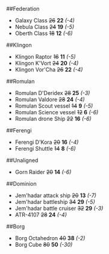 ##Federation
* Galaxy Class ~~26~~ **22** *(-4)*
* Nebula Class ~~24~~ **19** *(-5)*
* Oberth Class ~~18~~ **12** *(-6)*

##Klingon
* Klingon Raptor ~~16~~ **11** *(-5)*
* Klingon K'Vort ~~24~~ **20** *(-4)*
* Klingon Vor'Cha ~~26~~ **22** *(-4)*

##Romulan
* Romulan D'Deridex ~~28~~ **25** *(-3)*
* Romulan Valdore ~~28~~ **24** *(-4)*
* Romulan Scout vessel ~~14~~ **9** *(-5)*
* Romulan Science vessel ~~12~~ **6** *(-6)*
* Romulan drone Ship ~~22~~ **16** *(-6)*

##Ferengi
* Ferengi D'Kora ~~20~~ **16** *(-4)*
* Ferengi Shuttle ~~14~~ **8** *(-6)*

##Unaligned
* Gorn Raider ~~20~~ **14** *(-6)*

##Dominion
* Jem'hadar attack ship ~~20~~ **13** *(-7)*
* Jem'hadar battleship ~~34~~ **29** *(-5)*
* Jem'hadar battle cruiser ~~32~~ **29** *(-3)*
* ATR-4107 ~~28~~ **24** *(-4)*

##Borg
* Borg Octahedron ~~40~~ **38** *(-2)*
* Borg Cube ~~80~~ **50** *(-30)*
